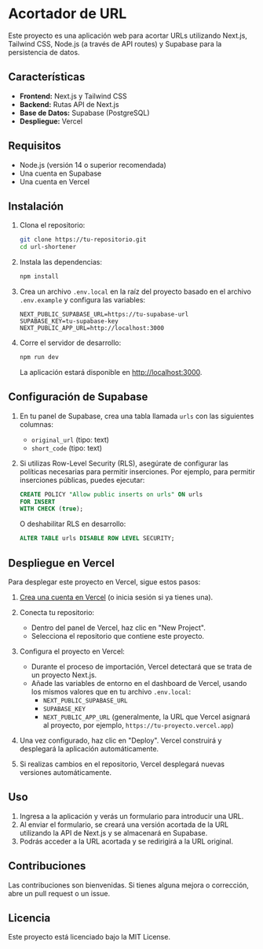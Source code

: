 # Acortador de URL

Este proyecto es una aplicación web para acortar URLs utilizando Next.js, Tailwind CSS, Node.js (a través de API routes) y Supabase para la persistencia de datos.

## Características

- **Frontend:** Next.js y Tailwind CSS
- **Backend:** Rutas API de Next.js
- **Base de Datos:** Supabase (PostgreSQL)
- **Despliegue:** Vercel

## Requisitos

- Node.js (versión 14 o superior recomendada)
- Una cuenta en Supabase
- Una cuenta en Vercel

## Instalación

1. Clona el repositorio:
   ```bash
   git clone https://tu-repositorio.git
   cd url-shortener
   ```

2. Instala las dependencias:
   ```bash
   npm install
   ```

3. Crea un archivo `.env.local` en la raíz del proyecto basado en el archivo `.env.example` y configura las variables:
   ```env
   NEXT_PUBLIC_SUPABASE_URL=https://tu-supabase-url
   SUPABASE_KEY=tu-supabase-key
   NEXT_PUBLIC_APP_URL=http://localhost:3000
   ```

4. Corre el servidor de desarrollo:
   ```bash
   npm run dev
   ```
   La aplicación estará disponible en [http://localhost:3000](http://localhost:3000).

## Configuración de Supabase

1. En tu panel de Supabase, crea una tabla llamada `urls` con las siguientes columnas:
   - `original_url` (tipo: text)
   - `short_code` (tipo: text)

2. Si utilizas Row-Level Security (RLS), asegúrate de configurar las políticas necesarias para permitir inserciones. Por ejemplo, para permitir inserciones públicas, puedes ejecutar:
   ```sql
   CREATE POLICY "Allow public inserts on urls" ON urls
   FOR INSERT
   WITH CHECK (true);
   ```
   O deshabilitar RLS en desarrollo:
   ```sql
   ALTER TABLE urls DISABLE ROW LEVEL SECURITY;
   ```

## Despliegue en Vercel

Para desplegar este proyecto en Vercel, sigue estos pasos:

1. [Crea una cuenta en Vercel](https://vercel.com/) (o inicia sesión si ya tienes una).

2. Conecta tu repositorio:
   - Dentro del panel de Vercel, haz clic en "New Project".
   - Selecciona el repositorio que contiene este proyecto.

3. Configura el proyecto en Vercel:
   - Durante el proceso de importación, Vercel detectará que se trata de un proyecto Next.js.
   - Añade las variables de entorno en el dashboard de Vercel, usando los mismos valores que en tu archivo `.env.local`:
     - `NEXT_PUBLIC_SUPABASE_URL`
     - `SUPABASE_KEY`
     - `NEXT_PUBLIC_APP_URL` (generalmente, la URL que Vercel asignará al proyecto, por ejemplo, `https://tu-proyecto.vercel.app`)

4. Una vez configurado, haz clic en "Deploy". Vercel construirá y desplegará la aplicación automáticamente.

5. Si realizas cambios en el repositorio, Vercel desplegará nuevas versiones automáticamente.

## Uso

1. Ingresa a la aplicación y verás un formulario para introducir una URL.
2. Al enviar el formulario, se creará una versión acortada de la URL utilizando la API de Next.js y se almacenará en Supabase.
3. Podrás acceder a la URL acortada y se redirigirá a la URL original.

## Contribuciones

Las contribuciones son bienvenidas. Si tienes alguna mejora o corrección, abre un pull request o un issue.

## Licencia

Este proyecto está licenciado bajo la MIT License. 